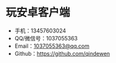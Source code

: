 # 玩安卓客户端

- 手机：13457603024
- QQ/微信号：1037055363
- Email：1037055363@qq.com
- Github：https://github.com/qindewen
